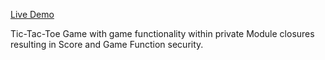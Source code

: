 <a href="https://khabera.github.io/tic-tac-toe/">Live Demo</a>

Tic-Tac-Toe Game with game functionality within private Module closures resulting in Score and Game Function security.
